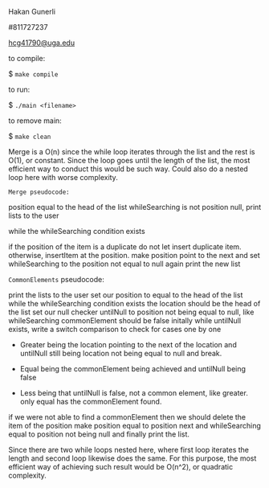 Hakan Gunerli

#811727237

hcg41790@uga.edu

to compile:

$ `make compile`

to run:

$ `./main <filename>`

to remove main:

$ `make clean`

Merge is a O(n) since the while loop iterates through the list and the rest is O(1), or constant. Since the loop goes until the length of the list, the most efficient way to conduct this would be such way. Could also do a nested loop here with worse complexity. 


`Merge pseudocode:`

position equal to the head of the list 
whileSearching is not position null, 
print lists to the user

while the whileSearching condition exists

if the position of the item is a duplicate
    do not let insert duplicate item. 
otherwise, insertItem at the position.
make position point to the next 
and set whileSearching to the position not equal to null again 
print the new list 


`CommonElements` pseudocode:

print the lists to the user
set our position to equal to the head of the list 
while the whileSearching condition exists 
the location should be the head of the list 
set our null checker untilNull to position not being equal to null, like whileSearching 
commonElement should be false initally 
while untilNull exists, 
write a switch comparison to check for cases one by one

- Greater being the location pointing to the next of the location
and untilNull still being location not being equal to null and break. 

- Equal being the commonElement being achieved and untilNull being false 
- Less being that untilNull is false, not a common element, like greater. only equal has the commonElement found.


if we were not able to find a commonElement then we should delete the item of the position 
make position equal to position next 
and whileSearching equal to position not being null
and finally print the list. 

Since there are two while loops nested here, where first loop iterates the length and second loop likewise does the same. For this purpose, the most efficient way of achieving such result would be O(n^2), or quadratic complexity. 

